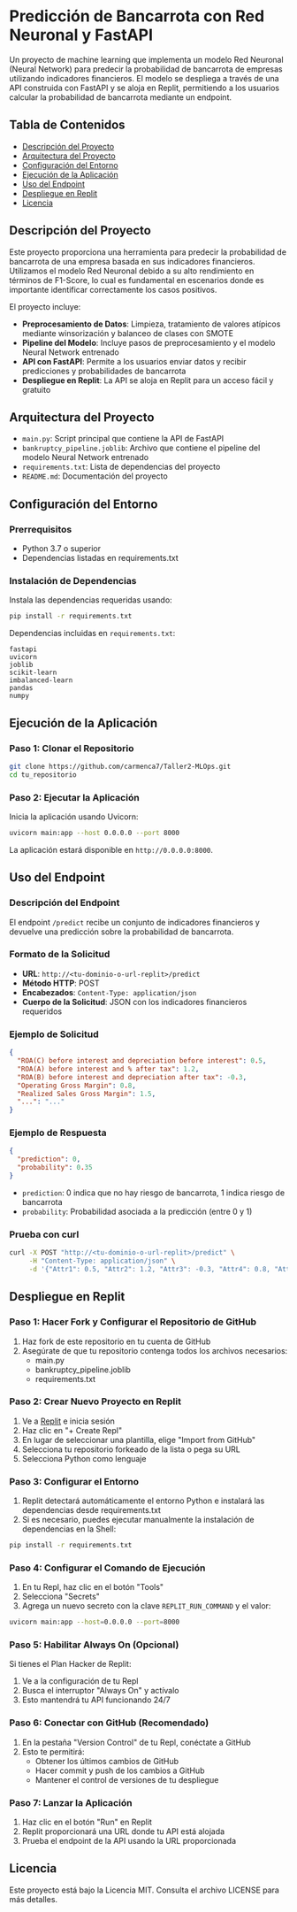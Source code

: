
# Predicción de Bancarrota con Red Neuronal y FastAPI

Un proyecto de machine learning que implementa un modelo Red Neuronal (Neural Network) para predecir la probabilidad de bancarrota de empresas utilizando indicadores financieros. El modelo se despliega a través de una API construida con FastAPI y se aloja en Replit, permitiendo a los usuarios calcular la probabilidad de bancarrota mediante un endpoint.

## Tabla de Contenidos

- [Descripción del Proyecto](#descripción-del-proyecto)
- [Arquitectura del Proyecto](#arquitectura-del-proyecto)
- [Configuración del Entorno](#configuración-del-entorno)
- [Ejecución de la Aplicación](#ejecución-de-la-aplicación)
- [Uso del Endpoint](#uso-del-endpoint)
- [Despliegue en Replit](#despliegue-en-replit)
- [Licencia](#licencia)

## Descripción del Proyecto

Este proyecto proporciona una herramienta para predecir la probabilidad de bancarrota de una empresa basada en sus indicadores financieros. Utilizamos el modelo Red Neuronal debido a su alto rendimiento en términos de F1-Score, lo cual es fundamental en escenarios donde es importante identificar correctamente los casos positivos.

El proyecto incluye:

- **Preprocesamiento de Datos**: Limpieza, tratamiento de valores atípicos mediante winsorización y balanceo de clases con SMOTE
- **Pipeline del Modelo**: Incluye pasos de preprocesamiento y el modelo Neural Network entrenado
- **API con FastAPI**: Permite a los usuarios enviar datos y recibir predicciones y probabilidades de bancarrota
- **Despliegue en Replit**: La API se aloja en Replit para un acceso fácil y gratuito

## Arquitectura del Proyecto

- `main.py`: Script principal que contiene la API de FastAPI
- `bankruptcy_pipeline.joblib`: Archivo que contiene el pipeline del modelo Neural Network entrenado
- `requirements.txt`: Lista de dependencias del proyecto
- `README.md`: Documentación del proyecto

## Configuración del Entorno

### Prerrequisitos

- Python 3.7 o superior
- Dependencias listadas en requirements.txt

### Instalación de Dependencias

Instala las dependencias requeridas usando:

```bash
pip install -r requirements.txt
```

Dependencias incluidas en `requirements.txt`:

```
fastapi
uvicorn
joblib
scikit-learn
imbalanced-learn
pandas
numpy
```

## Ejecución de la Aplicación

### Paso 1: Clonar el Repositorio

```bash
git clone https://github.com/carmenca7/Taller2-MLOps.git
cd tu_repositorio
```

### Paso 2: Ejecutar la Aplicación

Inicia la aplicación usando Uvicorn:

```bash
uvicorn main:app --host 0.0.0.0 --port 8000
```

La aplicación estará disponible en `http://0.0.0.0:8000`.

## Uso del Endpoint

### Descripción del Endpoint

El endpoint `/predict` recibe un conjunto de indicadores financieros y devuelve una predicción sobre la probabilidad de bancarrota.

### Formato de la Solicitud

- **URL**: `http://<tu-dominio-o-url-replit>/predict`
- **Método HTTP**: POST
- **Encabezados**: `Content-Type: application/json`
- **Cuerpo de la Solicitud**: JSON con los indicadores financieros requeridos

### Ejemplo de Solicitud

```json
{
  "ROA(C) before interest and depreciation before interest": 0.5,
  "ROA(A) before interest and % after tax": 1.2,
  "ROA(B) before interest and depreciation after tax": -0.3,
  "Operating Gross Margin": 0.8,
  "Realized Sales Gross Margin": 1.5,
  "...": "..."
}
```

### Ejemplo de Respuesta

```json
{
  "prediction": 0,
  "probability": 0.35
}
```

- `prediction`: 0 indica que no hay riesgo de bancarrota, 1 indica riesgo de bancarrota
- `probability`: Probabilidad asociada a la predicción (entre 0 y 1)

### Prueba con curl

```bash
curl -X POST "http://<tu-dominio-o-url-replit>/predict" \
     -H "Content-Type: application/json" \
     -d '{"Attr1": 0.5, "Attr2": 1.2, "Attr3": -0.3, "Attr4": 0.8, "Attr5": 1.5, "...": "..."}'
```

## Despliegue en Replit

### Paso 1: Hacer Fork y Configurar el Repositorio de GitHub
1. Haz fork de este repositorio en tu cuenta de GitHub
2. Asegúrate de que tu repositorio contenga todos los archivos necesarios:
   - main.py
   - bankruptcy_pipeline.joblib
   - requirements.txt

### Paso 2: Crear Nuevo Proyecto en Replit
1. Ve a [Replit](https://replit.com) e inicia sesión
2. Haz clic en "+ Create Repl"
3. En lugar de seleccionar una plantilla, elige "Import from GitHub"
4. Selecciona tu repositorio forkeado de la lista o pega su URL
5. Selecciona Python como lenguaje

### Paso 3: Configurar el Entorno
1. Replit detectará automáticamente el entorno Python e instalará las dependencias desde requirements.txt
2. Si es necesario, puedes ejecutar manualmente la instalación de dependencias en la Shell:
```bash
pip install -r requirements.txt
```

### Paso 4: Configurar el Comando de Ejecución
1. En tu Repl, haz clic en el botón "Tools"
2. Selecciona "Secrets"
3. Agrega un nuevo secreto con la clave `REPLIT_RUN_COMMAND` y el valor:
```bash
uvicorn main:app --host=0.0.0.0 --port=8000
```

### Paso 5: Habilitar Always On (Opcional)
Si tienes el Plan Hacker de Replit:
1. Ve a la configuración de tu Repl
2. Busca el interruptor "Always On" y actívalo
3. Esto mantendrá tu API funcionando 24/7

### Paso 6: Conectar con GitHub (Recomendado)
1. En la pestaña "Version Control" de tu Repl, conéctate a GitHub
2. Esto te permitirá:
   - Obtener los últimos cambios de GitHub
   - Hacer commit y push de los cambios a GitHub
   - Mantener el control de versiones de tu despliegue

### Paso 7: Lanzar la Aplicación
1. Haz clic en el botón "Run" en Replit
2. Replit proporcionará una URL donde tu API está alojada
3. Prueba el endpoint de la API usando la URL proporcionada

## Licencia

Este proyecto está bajo la Licencia MIT. Consulta el archivo LICENSE para más detalles.
